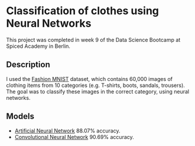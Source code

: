 # Classification of clothes using Neural Networks

This project was completed in week 9 of the Data Science Bootcamp at Spiced Academy in Berlin.

## Description
I used the [Fashion MNIST](https://github.com/zalandoresearch/fashion-mnist) dataset, which contains 60,000 images of clothing items from 10 categories (e.g. T-shirts, boots, sandals, trousers). The goal was to classify these images in the correct category, using neural networks.

## Models
- [Artificial Neural Network](https://github.com/lorenanda/fashion-mnist/blob/main/Fashion_MNIST.ipynb) 88.07% accuracy.
- [Convolutional Neural Network](https://github.com/lorenanda/fashion-mnist/blob/main/FashionMNIST_CNN.ipynb) 90.69% accuracy.
